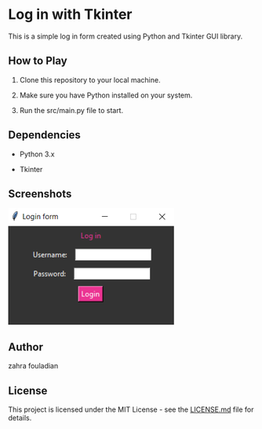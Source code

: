 # Log in with Tkinter


This is a simple log in form created using Python and Tkinter GUI library.



## How to Play



1. Clone this repository to your local machine.

2. Make sure you have Python installed on your system.

3. Run the src/main.py file to start.


## Dependencies



- Python 3.x

- Tkinter



## Screenshots


![Game Screenshot](src/images/img01.PNG)



## Author



zahra fouladian



## License



This project is licensed under the MIT License - see the [LICENSE.md](LICENSE.md) file for details.
